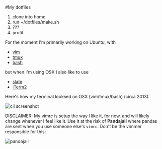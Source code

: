 #My dotfiles

1. clone into home
1. run ~/dotfiles/make.sh
1. ???
1. profit

For the moment I'm primarily working on Ubuntu, with

* [vim](http://www.vim.org)
* [tmux](http://tmux.sourceforge.net/)
* [bash](http://www.gnu.org/software/bash/bash.html)

but when I'm using OSX I also like to use
* [slate](https://github.com/jigish/slate)
* [iTerm2](http://iterm2.com/)


Here's how my terminal look<s>s</s>ed on OSX (vim/tmux/bash) (circa 2013):

![cli screenshot](https://raw.github.com/JKirchartz/dotfiles/master/screenshot.jpg)

DISCLAIMER: My vimrc is setup the way I like it, for now, and will likely change whenever I feel like it. Use it at the risk of **Pandajail** where pandas are sent when you use someone else's `vimrc`. Don't be the vimmer responsible for this:

![pandajail](https://i.chzbgr.com/maxW500/7518742016/h59D3B471/)
